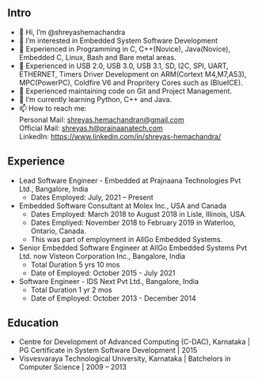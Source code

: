 
## Intro
- 👋 Hi, I’m @shreyashemachandra
- 👀 I’m interested in Embedded System Software Development
- 👀 Experienced in Programming in C, C++(Novice), Java(Novice), Embedded C, Linux, Bash and Bare metal areas.
- 👀 Experienced in USB 2.0, USB 3.0, USB 3.1, SD, I2C, SPI, UART, ETHERNET, Timers Driver Development 
     on ARM(Cortext M4,M7,A53), MPC(PowerPC), Coldfire V6 and Propritery Cores such as (BlueICE).
- 👀 Experienced maintaining code on Git and Project Management.
- 🌱 I’m currently learning Python, C++ and Java.
- 📫 How to reach me: <br />
  Personal Mail: shreyas.hemachandran@gmail.com <br />
  Official Mail: shreyas.h@prajnaanatech.com <br />
  LinkedIn: https://www.linkedin.com/in/shreyas-hemachandra/
   
## Experience
- Lead Software Engineer - Embedded at Prajnaana Technologies Pvt Ltd., Bangalore, India
  - Dates Employed: July, 2021 – Present
- Embedded Software Consultant at Molex Inc., USA and Canada
  - Dates Employed: March 2018 to August 2018 in Lisle, Illinois, USA.
  - Dates Empliyed: November 2018 to February 2019 in Waterloo, Ontario, Canada.
  - This was part of employment in AllGo Embedded Systems. 
- Senior Embedded Software Engineer at AllGo Embedded Systems Pvt Ltd. now Visteon Corporation Inc., Bangalore, India
  - Total Duration 5 yrs 10 mos 
  - Date of Employed: October 2015 - July 2021
- Software Engineer - IDS Next Pvt Ltd., Bangalore, India
  - Total Duration 1 yr 2 mos
  - Date of Employed: October 2013 - December 2014

## Education
- Centre for Development of Advanced Computing (C-DAC), Karnataka | PG Certificate in System Software Development | 2015
- Visvesvaraya Technological University, Karnataka | Batchelors in Computer Science | 2009 – 2013

<!---
shreyasprajnaana/shreyasprajnaana is a ✨ special ✨ repository because its `README.md` (this file) appears on your GitHub profile.
You can click the Preview link to take a look at your changes.
--->
